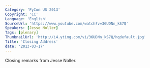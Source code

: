 ```yaml
---
Category: 'PyCon US 2013'
Copyright: 'CC'
Language: 'English'
SourceUrl: 'https://www.youtube.com/watch?v=36UDNn_kS7Q'
Speakers: [Jesse Noller]
Tags: [plenary]
ThumbnailUrl: 'http://i4.ytimg.com/vi/36UDNn_kS7Q/hqdefault.jpg'
Title: 'Closing Address'
date: '2013-03-17'
---
```

Closing remarks from Jesse Noller.

